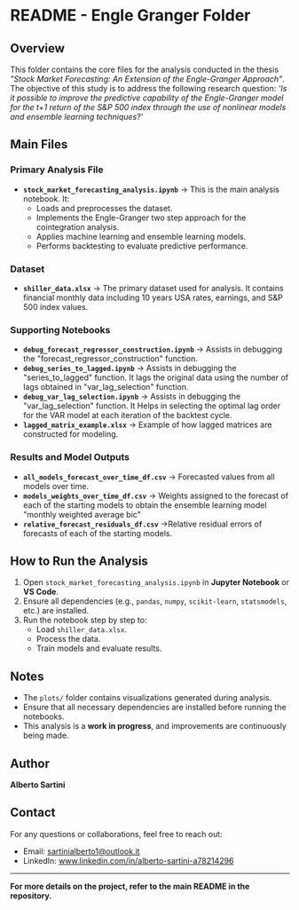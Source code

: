 # README - Engle Granger Folder

## Overview
This folder contains the core files for the analysis conducted in the thesis *"Stock Market Forecasting: An Extension of the Engle-Granger Approach"*. 
The objective of this study is to address the following research question: *'Is it possible to improve the predictive capability of the Engle-Granger model for the t+1 return of the S&P 500 index through the use of nonlinear models and ensemble learning techniques?'* 

## Main Files
### **Primary Analysis File**
- **`stock_market_forecasting_analysis.ipynb`** → This is the main analysis notebook. It:
  - Loads and preprocesses the dataset.
  - Implements the Engle-Granger two step approach for the cointegration analysis.
  - Applies machine learning and ensemble learning models.
  - Performs backtesting to evaluate predictive performance.

### **Dataset**
- **`shiller_data.xlsx`** → The primary dataset used for analysis. It contains financial monthly data including 10 years USA rates, earnings, and S&P 500 index values.

### **Supporting Notebooks**
- **`debug_forecast_regressor_construction.ipynb`** → Assists in debugging the "forecast_regressor_construction" function.
- **`debug_series_to_lagged.ipynb`** → Assists in debugging the "series_to_lagged" function. It lags the original data using the number of lags obtained in "var_lag_selection" function.
- **`debug_var_lag_selection.ipynb`** → Assists in debugging the "var_lag_selection" function. It Helps in selecting the optimal lag order for the VAR model at each iteration of the backtest cycle.
- **`lagged_matrix_example.xlsx`** → Example of how lagged matrices are constructed for modeling.

### **Results and Model Outputs**
- **`all_models_forecast_over_time_df.csv`** → Forecasted values from all models over time.
- **`models_weights_over_time_df.csv`** → Weights assigned to the forecast of each of the starting models to obtain the ensemble learning model "monthly weighted average bic"
- **`relative_forecast_residuals_df.csv`** →Relative residual errors of forecasts of each of the starting models.

## How to Run the Analysis
1. Open `stock_market_forecasting_analysis.ipynb` in **Jupyter Notebook** or **VS Code**.
2. Ensure all dependencies (e.g., `pandas`, `numpy`, `scikit-learn`, `statsmodels`, etc.) are installed.
3. Run the notebook step by step to:
   - Load `shiller_data.xlsx`.
   - Process the data.
   - Train models and evaluate results.

## Notes
- The `plots/` folder contains visualizations generated during analysis.
- Ensure that all necessary dependencies are installed before running the notebooks.
- This analysis is a **work in progress**, and improvements are continuously being made.

## Author
**Alberto Sartini**

## Contact
For any questions or collaborations, feel free to reach out:
- Email: sartinialberto1@outlook.it
- LinkedIn: www.linkedin.com/in/alberto-sartini-a78214296

---
**For more details on the project, refer to the main README in the repository.**
